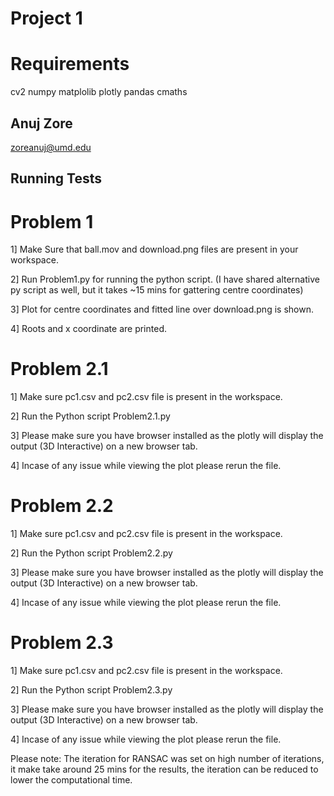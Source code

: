 
# Project 1

# Requirements

cv2
numpy
matplolib
plotly
pandas
cmaths






## Anuj Zore

zoreanuj@umd.edu


## Running Tests

# Problem 1

1] Make Sure that ball.mov and download.png files are present in your workspace. 

2] Run Problem1.py for running the python script. (I have shared alternative py script as well, but it takes ~15 mins for gattering centre coordinates)

3] Plot for centre coordinates and fitted line over download.png is shown.

4] Roots and x coordinate are printed.

# Problem 2.1

1] Make sure pc1.csv and pc2.csv file is present in the workspace. 

2] Run the Python script Problem2.1.py

3] Please make sure you have browser installed as the plotly will display the output (3D Interactive) on a new browser tab. 

4] Incase of any issue while viewing the plot please rerun the file.  

# Problem 2.2

1] Make sure pc1.csv and pc2.csv file is present in the workspace.

2] Run the Python script Problem2.2.py

3] Please make sure you have browser installed as the plotly will display the output (3D Interactive) on a new browser tab. 

4] Incase of any issue while viewing the plot please rerun the file.  

# Problem 2.3

1] Make sure pc1.csv and pc2.csv file is present in the workspace.

2] Run the Python script Problem2.3.py

3] Please make sure you have browser installed as the plotly will display the output (3D Interactive) on a new browser tab. 

4] Incase of any issue while viewing the plot please rerun the file. 

Please note: The iteration for RANSAC was set on high number of iterations, it make take around 25 mins for the results, the iteration can be reduced to lower the computational time.

